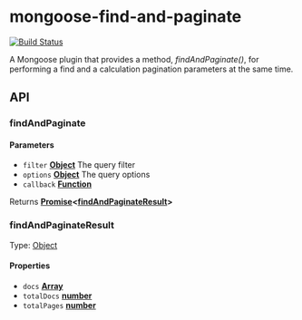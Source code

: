 # mongoose-find-and-paginate

[![Build Status](https://travis-ci.com/safer-bwd/mongoose-find-and-paginate.svg?branch=master)](https://travis-ci.com/safer-bwd/mongoose-find-and-paginate)

A Mongoose plugin that provides a method, _findAndPaginate()_, for performing a find and a calculation pagination parameters at the same time.

## API

<!-- Generated by documentation.js. Update this documentation by updating the source code. -->

### findAndPaginate

#### Parameters

-   `filter` **[Object](https://developer.mozilla.org/docs/Web/JavaScript/Reference/Global_Objects/Object)** The query filter
-   `options` **[Object](https://developer.mozilla.org/docs/Web/JavaScript/Reference/Global_Objects/Object)** The query options
-   `callback` **[Function](https://developer.mozilla.org/docs/Web/JavaScript/Reference/Statements/function)** 

Returns **[Promise](https://developer.mozilla.org/docs/Web/JavaScript/Reference/Global_Objects/Promise)&lt;[findAndPaginateResult](#findandpaginateresult)>** 

### findAndPaginateResult

Type: [Object](https://developer.mozilla.org/docs/Web/JavaScript/Reference/Global_Objects/Object)

#### Properties

-   `docs` **[Array](https://developer.mozilla.org/docs/Web/JavaScript/Reference/Global_Objects/Array)** 
-   `totalDocs` **[number](https://developer.mozilla.org/docs/Web/JavaScript/Reference/Global_Objects/Number)** 
-   `totalPages` **[number](https://developer.mozilla.org/docs/Web/JavaScript/Reference/Global_Objects/Number)** 
